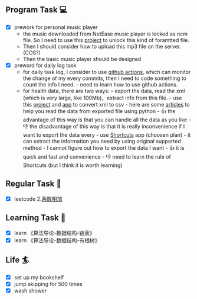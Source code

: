 

## Program Task  💻
- [x] prework for personal music player
	- the music downloaded from NetEase music player is locked as ncm file. So I need to  use this [project](https://github.com/unlock-music/unlock-music) to unlock this kind of foramtted file.
	- Then I should consider how to upload this mp3 file on the server. (COS?)
	- Then the basic music player should be designed
- [x] preword for daily log task
	- for daily task log, I consider to use [github actions](https://docs.github.com/cn/actions/learn-github-actions/understanding-github-actions), which can monitor the change of my every commits, then I need to code something to count the info I need.
			- need to learn how to use github actions.
	- for health data, there are two ways:
			- export the data, read the xml (which is very large, like 100Mb)，extract info from this file. 
				- use this [project](https://github.com/jameno/Simple-Apple-Health-XML-to-CSV)  and [app](https://www.ericwolter.com/projects/apple-health-export/#faq-anchor) to convert xml to csv
				- here are some [articles](https://www.ryanpraski.com/apple-health-data-how-to-export-analyze-visualize-guide/) to help you read the data from exported file using python
				- 👍 the advantage of this way is that you can handle all the data as you like
				- 👎 the disadvantage of this way is that it is really inconvenience if I want to export the data every
			- use [Shortcuts](https://support.apple.com/zh-cn/guide/shortcuts/apdf22b0444c/ios) app (choosen plan)
				- it can extract the information you need by using original supported method
				- I cannot figure out how to export the data I want
				- 👍 it is quick and fast and convenience
				- 👎 need to learn the rule of Shortcuts (but I think it is worth learning)

## Regular Task  🤡
- [x] leetcode 2.[两数相加](https://leetcode-cn.com/problems/add-two-numbers/)

## Learning Task 🎯
- [x] learn 《算法导论-数据结构-链表》
- [x] learn 《算法导论-数据结构-有根树》

## Life 🏄
- [x] set up my bookshelf
- [x] jump skipping for 500 times
- [x] wash shower